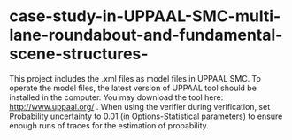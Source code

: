 # case-study-in-UPPAAL-SMC-multi-lane-roundabout-and-fundamental-scene-structures-
This project includes the .xml files as model files in UPPAAL SMC. To operate the model files, the latest version of UPPAAL tool should be installed in the computer. You may download the tool here: http://www.uppaal.org/ . When using the verifier during verification, set Probability uncertainty to 0.01 (in Options-Statistical parameters) to ensure enough runs of traces for the estimation of probability.

